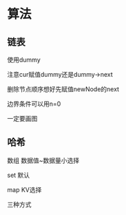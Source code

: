 # 算法

## 链表

使用dummy

注意cur赋值dummy还是dummy->next

删除节点顺序想好先赋值newNode的next

边界条件可以用n=0

一定要画图

## 哈希

数组  数据值~数据量小选择

set	默认

map  KV选择

三种方式

